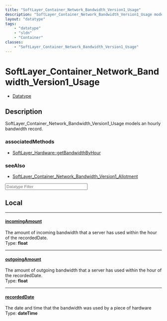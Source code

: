 ```yaml
---
title: "SoftLayer_Container_Network_Bandwidth_Version1_Usage"
description: "SoftLayer_Container_Network_Bandwidth_Version1_Usage models an hourly bandwidth record."
layout: "datatype"
tags:
    - "datatype"
    - "sldn"
    - "Container"
classes:
    - "SoftLayer_Container_Network_Bandwidth_Version1_Usage"
---
```


# SoftLayer_Container_Network_Bandwidth_Version1_Usage
<div id='service-datatype'>
    <ul id='sldn-reference-tabs'>
        <li id='datatype'> <a href='/reference/datatypes/SoftLayer_Container_Network_Bandwidth_Version1_Usage' >Datatype</a></li>
    </ul>
</div>

## Description 
SoftLayer_Container_Network_Bandwidth_Version1_Usage models an hourly bandwidth record.


### associatedMethods

*  [SoftLayer_Hardware::getBandwidthByHour](/reference/services/SoftLayer_Hardware/getBandwidthByHour )



### seeAlso

* [SoftLayer_Container_Network_Bandwidth_Version1_Allotment](/reference/datatypes/SoftLayer_Container_Network_Bandwidth_Version1_Allotment )




<!-- Filer BEGIN -->
<div class="view-filters">
        <div class="clearfix">
            <div class="search-input-box">
                <input placeholder="Datatype Filter" onkeyup="titleSearch(inputId='prop-input', divId='properties', elementClass='prop-row')" 
                    type="text" id="prop-input" value="" size="30" maxlength="128" class="form-text">
            </div>
        </div>
</div>
<!-- Filer END -->

<div id="properties" class="content">
<div id="localProperties" class="prop-content" >

## Local
<div class="prop-row">

-----
[incomingAmount]: #incomingamount
#### [incomingAmount]
The amount of incoming bandwidth that a server has used within the hour of the recordedDate.  
<span class="type-label">Type: </span>**float**


</div>
<div class="prop-row">

-----
[outgoingAmount]: #outgoingamount
#### [outgoingAmount]
The amount of outgoing bandwidth that a server has used within the hour of the recordedDate.  
<span class="type-label">Type: </span>**float**


</div>
<div class="prop-row">

-----
[recordedDate]: #recordeddate
#### [recordedDate]
The date and time that the bandwidth was used by a piece of hardware  
<span class="type-label">Type: </span>**dateTime**


</div>
</div>
<!-- LOCAL PROPERTY END -->

</div>


